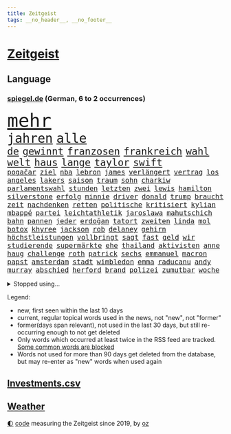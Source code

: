 ```yaml
---
title: Zeitgeist
tags: __no_header__, __no_footer__
---
```


# [Zeitgeist](https://oliz.io/zeitgeist/)

## Language

<h3><a href="https://www.spiegel.de" target="_blank">spiegel.de</a> (German, 6 to 2 occurrences)</h3>
<p style="font-family:monospace">
<span style="font-size:32pt"><a href="news_links.html#mehr" class="current">mehr</a></span>
<br>
<span style="font-size:22pt"><a href="news_links.html#jahren" class="current">jahren</a></span>
<span style="font-size:22pt"><a href="news_links.html#alle" class="current">alle</a></span>
<br>
<span style="font-size:17pt"><a href="news_links.html#de" class="current">de</a></span>
<span style="font-size:17pt"><a href="news_links.html#gewinnt" class="current">gewinnt</a></span>
<span style="font-size:17pt"><a href="news_links.html#franzosen" class="current">franzosen</a></span>
<span style="font-size:17pt"><a href="news_links.html#frankreich" class="current">frankreich</a></span>
<span style="font-size:17pt"><a href="news_links.html#wahl" class="current">wahl</a></span>
<span style="font-size:17pt"><a href="news_links.html#welt" class="current">welt</a></span>
<span style="font-size:17pt"><a href="news_links.html#haus" class="current">haus</a></span>
<span style="font-size:17pt"><a href="news_links.html#lange" class="current">lange</a></span>
<span style="font-size:17pt"><a href="news_links.html#taylor" class="current">taylor</a></span>
<span style="font-size:17pt"><a href="news_links.html#swift" class="current">swift</a></span>
<br>
<span style="font-size:12pt"><a href="news_links.html#pogačar" class="current">pogačar</a></span>
<span style="font-size:12pt"><a href="news_links.html#ziel" class="current">ziel</a></span>
<span style="font-size:12pt"><a href="news_links.html#nba" class="current">nba</a></span>
<span style="font-size:12pt"><a href="news_links.html#lebron" class="current">lebron</a></span>
<span style="font-size:12pt"><a href="news_links.html#james" class="current">james</a></span>
<span style="font-size:12pt"><a href="news_links.html#verlängert" class="current">verlängert</a></span>
<span style="font-size:12pt"><a href="news_links.html#vertrag" class="current">vertrag</a></span>
<span style="font-size:12pt"><a href="news_links.html#los" class="current">los</a></span>
<span style="font-size:12pt"><a href="news_links.html#angeles" class="current">angeles</a></span>
<span style="font-size:12pt"><a href="news_links.html#lakers" class="current">lakers</a></span>
<span style="font-size:12pt"><a href="news_links.html#saison" class="current">saison</a></span>
<span style="font-size:12pt"><a href="news_links.html#traum" class="current">traum</a></span>
<span style="font-size:12pt"><a href="news_links.html#sohn" class="current">sohn</a></span>
<span style="font-size:12pt"><a href="news_links.html#charkiw" class="current">charkiw</a></span>
<span style="font-size:12pt"><a href="news_links.html#parlamentswahl" class="current">parlamentswahl</a></span>
<span style="font-size:12pt"><a href="news_links.html#stunden" class="current">stunden</a></span>
<span style="font-size:12pt"><a href="news_links.html#letzten" class="current">letzten</a></span>
<span style="font-size:12pt"><a href="news_links.html#zwei" class="current">zwei</a></span>
<span style="font-size:12pt"><a href="news_links.html#lewis" class="current">lewis</a></span>
<span style="font-size:12pt"><a href="news_links.html#hamilton" class="current">hamilton</a></span>
<span style="font-size:12pt"><a href="news_links.html#silverstone" class="new">silverstone</a></span>
<span style="font-size:12pt"><a href="news_links.html#erfolg" class="current">erfolg</a></span>
<span style="font-size:12pt"><a href="news_links.html#minnie" class="new">minnie</a></span>
<span style="font-size:12pt"><a href="news_links.html#driver" class="new">driver</a></span>
<span style="font-size:12pt"><a href="news_links.html#donald" class="current">donald</a></span>
<span style="font-size:12pt"><a href="news_links.html#trump" class="current">trump</a></span>
<span style="font-size:12pt"><a href="news_links.html#braucht" class="current">braucht</a></span>
<span style="font-size:12pt"><a href="news_links.html#zeit" class="current">zeit</a></span>
<span style="font-size:12pt"><a href="news_links.html#nachdenken" class="current">nachdenken</a></span>
<span style="font-size:12pt"><a href="news_links.html#retten" class="current">retten</a></span>
<span style="font-size:12pt"><a href="news_links.html#politische" class="current">politische</a></span>
<span style="font-size:12pt"><a href="news_links.html#kritisiert" class="current">kritisiert</a></span>
<span style="font-size:12pt"><a href="news_links.html#kylian" class="current">kylian</a></span>
<span style="font-size:12pt"><a href="news_links.html#mbappé" class="current">mbappé</a></span>
<span style="font-size:12pt"><a href="news_links.html#partei" class="current">partei</a></span>
<span style="font-size:12pt"><a href="news_links.html#leichtathletik" class="current">leichtathletik</a></span>
<span style="font-size:12pt"><a href="news_links.html#jaroslawa" class="new">jaroslawa</a></span>
<span style="font-size:12pt"><a href="news_links.html#mahutschich" class="new">mahutschich</a></span>
<span style="font-size:12pt"><a href="news_links.html#bahn" class="current">bahn</a></span>
<span style="font-size:12pt"><a href="news_links.html#pannen" class="current">pannen</a></span>
<span style="font-size:12pt"><a href="news_links.html#jeder" class="current">jeder</a></span>
<span style="font-size:12pt"><a href="news_links.html#erdoğan" class="current">erdoğan</a></span>
<span style="font-size:12pt"><a href="news_links.html#tatort" class="current">tatort</a></span>
<span style="font-size:12pt"><a href="news_links.html#zweiten" class="current">zweiten</a></span>
<span style="font-size:12pt"><a href="news_links.html#linda" class="new">linda</a></span>
<span style="font-size:12pt"><a href="news_links.html#mol" class="new">mol</a></span>
<span style="font-size:12pt"><a href="news_links.html#botox" class="new">botox</a></span>
<span style="font-size:12pt"><a href="news_links.html#khyree" class="new">khyree</a></span>
<span style="font-size:12pt"><a href="news_links.html#jackson" class="current">jackson</a></span>
<span style="font-size:12pt"><a href="news_links.html#rob" class="new">rob</a></span>
<span style="font-size:12pt"><a href="news_links.html#delaney" class="new">delaney</a></span>
<span style="font-size:12pt"><a href="news_links.html#gehirn" class="current">gehirn</a></span>
<span style="font-size:12pt"><a href="news_links.html#höchstleistungen" class="new">höchstleistungen</a></span>
<span style="font-size:12pt"><a href="news_links.html#vollbringt" class="new">vollbringt</a></span>
<span style="font-size:12pt"><a href="news_links.html#sagt" class="current">sagt</a></span>
<span style="font-size:12pt"><a href="news_links.html#fast" class="current">fast</a></span>
<span style="font-size:12pt"><a href="news_links.html#geld" class="current">geld</a></span>
<span style="font-size:12pt"><a href="news_links.html#wir" class="current">wir</a></span>
<span style="font-size:12pt"><a href="news_links.html#studierende" class="current">studierende</a></span>
<span style="font-size:12pt"><a href="news_links.html#supermärkte" class="current">supermärkte</a></span>
<span style="font-size:12pt"><a href="news_links.html#ehe" class="current">ehe</a></span>
<span style="font-size:12pt"><a href="news_links.html#thailand" class="current">thailand</a></span>
<span style="font-size:12pt"><a href="news_links.html#aktivisten" class="current">aktivisten</a></span>
<span style="font-size:12pt"><a href="news_links.html#anne" class="current">anne</a></span>
<span style="font-size:12pt"><a href="news_links.html#haug" class="new">haug</a></span>
<span style="font-size:12pt"><a href="news_links.html#challenge" class="current">challenge</a></span>
<span style="font-size:12pt"><a href="news_links.html#roth" class="current">roth</a></span>
<span style="font-size:12pt"><a href="news_links.html#patrick" class="current">patrick</a></span>
<span style="font-size:12pt"><a href="news_links.html#sechs" class="current">sechs</a></span>
<span style="font-size:12pt"><a href="news_links.html#emmanuel" class="current">emmanuel</a></span>
<span style="font-size:12pt"><a href="news_links.html#macron" class="current">macron</a></span>
<span style="font-size:12pt"><a href="news_links.html#papst" class="current">papst</a></span>
<span style="font-size:12pt"><a href="news_links.html#amsterdam" class="current">amsterdam</a></span>
<span style="font-size:12pt"><a href="news_links.html#stadt" class="current">stadt</a></span>
<span style="font-size:12pt"><a href="news_links.html#wimbledon" class="current">wimbledon</a></span>
<span style="font-size:12pt"><a href="news_links.html#emma" class="current">emma</a></span>
<span style="font-size:12pt"><a href="news_links.html#raducanu" class="new">raducanu</a></span>
<span style="font-size:12pt"><a href="news_links.html#andy" class="current">andy</a></span>
<span style="font-size:12pt"><a href="news_links.html#murray" class="new">murray</a></span>
<span style="font-size:12pt"><a href="news_links.html#abschied" class="current">abschied</a></span>
<span style="font-size:12pt"><a href="news_links.html#herford" class="current">herford</a></span>
<span style="font-size:12pt"><a href="news_links.html#brand" class="current">brand</a></span>
<span style="font-size:12pt"><a href="news_links.html#polizei" class="current">polizei</a></span>
<span style="font-size:12pt"><a href="news_links.html#zumutbar" class="new">zumutbar</a></span>
<span style="font-size:12pt"><a href="news_links.html#woche" class="current">woche</a></span>
</p>
<details>
<summary>Stopped using...</summary>
<p class="former" style="font-size:12pt">
anwohner(1355) alarm(1354) terroristen(1354) hsv(1353) karl(1353) lauterbach(1353) bekam(1352) chelsea(1352) gesundheitsminister(1352) mario(1352) ungewöhnlich(1352) vfl(1352) bedeuten(1351) bewerber(1351) bieten(1351) bisherige(1351) bundespräsident(1351) helfer(1351) ließen(1351) steinmeier(1351) angebliche(1350) ankündigung(1350) gebaut(1350) leverkusen(1350) maria(1350) protestiert(1350) twitter(1350) van(1350) augsburg(1349) dauerhaft(1349) gas(1349) mitunter(1349) weshalb(1349) erlassen(1348) facebook(1348) fließt(1348) senken(1348) stattfinden(1348) 2018(1347) aussicht(1347) eintracht(1347) enorm(1347) eskalation(1347) fußballbundesliga(1347) gehalt(1347) rückschlag(1347) sv(1347) betrug(1346) gesamte(1346) informationen(1346) mengen(1346) nominiert(1346) verlust(1346) zivilisten(1346) amerika(1345) außenminister(1345) bewährungsstrafe(1345) europäer(1345) fischer(1345) gestoßen(1345) unterricht(1345) verschiebt(1345) fielen(1344) for(1344) geschickt(1344) jury(1344) lastwagen(1344) netzwerk(1344) niveau(1344) welle(1344) weltweiten(1344) büros(1343) feierte(1343) jahrzehntelang(1343) lebte(1343) nord(1343) priester(1343) radikale(1342) united(1342) lager(1341) babys(1340) bremer(1340) bsc(1340) ermittlern(1340) hertha(1340) preisen(1340) schüssen(1340) 10000(1339) sinn(1339) förderung(1338) gebrochen(1338) strecke(1338) offensive(1337) warschau(1337) gefangene(1335) frankwalter(1334) gemeinsame(1334) schaffte(1334) eigentümer(1333) hubertus(1333) königin(1333) einschränkungen(1332) globale(1332) deals(1330) einsetzen(1330) sendung(1330) stelle(1330) eingeleitet(1329) umgeht(1329) reduzieren(1328) drogen(1325) skeptisch(1324) vorgänger(1324) februar(1322) beweise(1321) ämter(1320) klimaziele(1319) stress(1318) wem(1318) größere(1317) produziert(1315) retter(1315) sportler(1312) günther(1306) einblicke(1303) überfall(1301) liberalen(1299) erhebliche(1296) heizen(1296) offener(1291) aktionen(1287) mängel(1285) berichtete(1257) westliche(1241) hochschulen(1195) politikern(1180) investor(1179) verlag(1163) westlichen(1158) interessen(1151) finanziert(1146) gestanden(1133) drohende(1110) jahresende(1104) fachkräftemangel(1100) novak(1097) lebensmitteln(1091) arte(1090) rereportage(1090) arme(1084) zwingen(1078) ohnehin(1076) autoren(1072) erscheint(1055) fluten(1054) kuriose(1048) erkrankte(1040) 700(1037) stehlen(1026) gehälter(1013) tiger(1003) ice(984) energiekrise(981) fachkräfte(981) einschätzungen(980) rauswurf(979) magazin(971) lieferungen(959) coaching(942) ärztin(924) kriegs(918) marieagnes(911) symbol(908) zerstörung(903) beschäftigen(889) gerichte(887) entführung(883) fake(868) fehlverhalten(867) unmittelbar(836) erneuerbare(835) angriffskrieg(823) kasse(818) bewusst(817) 48(801) handys(794) großmutter(789) recherchen(773) ehrt(764) mordfall(763) zunahme(761) 1200(758) kai(758) chinesischer(756) bedarf(748) ausbauen(747) jimmy(739) thüringens(725) plädieren(722) jemals(721) demenz(717) entfernen(711) subventionen(691) führten(684) entkommen(671) grab(671) herunter(670) begrenzen(668) überreste(658) ersetzt(648) stemmen(638) vaters(636) eingeschaltet(635) spaltet(620) asyl(618) razzien(617) future(616) verurteilten(608) manipuliert(607) general(597) fängt(593) beantragen(592) ausgemacht(587) äußerung(587) ulm(585) verbrenner(570) djokovic(569) angriffs(565) gedroht(564) colorado(562) haftbefehl(561) regierende(556) jerusalem(551) wiener(547) ähnliche(542) pedro(539) aggressiv(534) aussieht(530) muslime(529) zufällig(529) ansicht(526) mythos(522) zwingt(518) übungen(517) ricarda(515) 52(514) islamistischen(512) getragen(511) junta(510) technologie(510) vorstandschef(507) ausgerufen(505) heran(500) juristischen(500) schleswigholsteins(499) kläger(497) generäle(496) stein(494) ministerpräsidenten(489) dfbpokal(487) wegner(485) ausschluss(483) instituts(482) rostock(482) uhren(480) spiegelrecherchen(479) entschlossen(476) niger(476) anlagen(472) tragischen(469) norditalien(467) gewartet(465) handelte(463) björn(459) höcke(459) protestaktion(456) denkmal(454) errichten(447) wrack(441) veränderungen(439) gewalttaten(433) oberbayern(433) absolute(432) schottischen(431) durchgesetzt(429) stuft(428) klares(423) zeitung(423) 2010(420) grundlage(415) rotenburg(411) serien(409) evakuierung(407) kredite(399) gelände(391) lebensgefährlich(391) raisi(391) wirtschaftlich(384) henry(382) mobilität(382) gegners(379) sächsischen(376) wuchs(376) bundesagentur(370) wümme(370) leichte(369) marschflugkörper(368) philosoph(362) vertreten(362) queere(354) awards(352) flieger(347) dfbfrauen(346) zutaten(346) saßen(341) arbeitslosen(340) höheren(337) palästinensische(334) journalistin(333) sicheren(333) spdchef(333) realistisch(332) zeitgleich(330) sicherheitsmaßnahmen(329) gegeneinander(328) designer(325) forschern(325) mittelalter(323) fahrzeugen(322) folter(319) nationalspielerinnen(319) anlage(317) teilzeit(316) entstand(315) erwischte(313) kohleausstieg(312) rasche(312) beschwört(310) notwendig(308) betrachten(306) völkermord(305) posts(304) anzeige(302) flüsse(302) schach(300) goldenen(298) mehrwertsteuer(296) models(296) unterkunft(294) usamerikanerin(292) probiert(291) schwachen(291) kontrollverlust(290) bayer(287) verunglückte(287) nachteile(286) kassel(284) jugendstrafe(283) hymne(282) rki(281) entdeckten(280) anläuft(275) streaminganbietern(275) verheerende(275) schlicht(268) zugverkehr(268) oppositionspolitiker(267) gemüse(266) kritikerin(265) spektakuläre(265) demokratischen(264) königshaus(263) palästina(263) schwäbischen(263) lokführer(261) strafgerichtshof(261) eindämmen(260) reifen(258) vierjährige(258) veröffentlichung(255) gerichtshofs(254) gravierenden(254) 2035(252) demos(252) olympiaqualifikation(252) pflegte(252) bist(251) flüchtlingsunterkunft(251) handball(251) götze(250) haftbefehle(250) rennstall(247) taucht(246) mittwochmorgen(245) pflegeheim(245) angegangen(244) gitarre(243) ratschläge(242) first(241) stadtzentrum(240) glückwünsche(239) 37jähriger(238) wagt(238) damaskus(237) bundes(236) propalästinensischen(233) vertrieben(233) uneins(232) geräumt(231) kilometern(231) prestigeprojekt(230) sommerspiele(230) raab(229) israelhamaskrieg(228) neonazis(228) signa(228) tennisprofi(228) universitäten(225) eingeweiht(221) anerkennen(220) mitgestalten(220) häftlinge(219) eminem(218) nordrheinwestfälischen(217) ernsthafte(215) königreich(215) spendet(214) unikliniken(214) räumung(212) weltraumteleskop(211) gedenkfeier(210) auskunft(209) plane(207) fortuna(206) ehepaar(205) reichweite(205) geheimnisse(204) passierte(204) kalten(202) bauer(200) nass(200) brisante(199) elite(199) motive(199) demnächst(193) großstädten(193) taugt(192) bot(191) sharon(191) stärkt(191) fußballklub(190) damaligen(188) forderten(188) galeria(188) tennislegende(187) anhebung(185) kaufhof(185) schulz(185) trauen(185) vorstellungen(185) islamistischer(184) kardashian(184) odessa(184) playoffs(184) spruch(183) versicherung(183) präsent(182) verteidigern(182) aufgebaut(181) bestem(181) alkoholkonsum(180) belegschaft(180) afdabgeordneten(179) agentur(179) arbeitgebern(179) teppich(179) agnes(178) 68(177) dorthin(177) ergab(177) ausgenutzt(176) billie(176) giftige(176) pilze(175) timo(175) astronauten(174) hannah(174) vorsitz(174) lebendig(172) pottwal(172) whistleblower(172) bunker(171) schimpft(171) meeresspiegel(170) konsumenten(169) temu(169) baumarkt(167) carl(167) hausbesitzer(167) nvidia(167) abwasser(165) alfred(165) fünftel(165) provokation(164) sonde(164) tabak(163) geldstrafen(162) ordentlich(162) schwäbisch(162) verpflichten(162) wärmepumpen(162) artillerie(161) mögen(161) verbraucherzentralen(160) einführen(158) ardserie(157) cotrainer(157) duolingo(157) schwerverletzten(157) 53jähriger(156) badenwürttembergischen(156) ergeht(155) gesundheitszustand(155) onlineplattform(155) zeitzeugen(155) brennende(154) flugzeugs(154) günstigeren(154) rückwirkend(154) voice(154) houston(153) erfolgreichen(151) bienen(150) wofür(150) vereinnahmung(149) zuwendungen(149) justizministerium(148) motivierten(148) neuerdings(148) triebwerk(148) weiblicher(148) humboldtuniversität(147) katz(147) einigem(146) exmann(146) luftschlägen(146) matteo(146) bauernhof(145) siebzigerjahren(144) zwecke(143) anhörung(142) visionen(142) diabetes(141) handballer(140) parallelwelt(140) geantwortet(138) liebesleben(138) bundesrechnungshof(137) expertenrat(137) hagen(136) eberl(135) grenzschutz(135) hab(135) teilnehmende(135) montagmorgen(134) nackte(134) vergibt(134) ausüben(133) bundesgesundheitsminister(133) mitnehmen(133) spionageverdacht(133) angeworben(132) marie(132) hohem(131) territorium(131) manipulation(130) riegel(130) zerrissen(130) kontroversen(129) missbrauchte(129) vizepräsidentin(129) altkanzlerin(128) energieversorgung(128) gewagt(128) negativ(128) sacha(128) schmallippig(128) drogenkartelle(127) gitarrist(127) fußgängerzone(126) manfred(126) schwein(125) studiert(125) versammelten(124) ellen(123) gefälschter(123) hing(123) teilten(123) hernández(122) kehl(122) lebenslang(122) ruinen(122) treibhausgasemissionen(121) 74(120) europäischem(120) gemeinsamer(120) abziehen(118) innerlich(118) knochen(118) mitarbeiterin(117) sinkenden(117) verbraucherschutz(117) blau(116) jva(116) chinesisches(115) olympiateilnahme(115) vermittler(115) 58(114) bestellen(114) jahrestag(114) marsch(114) oberdorf(113) everest(112) geheimdiensten(112) kremlherrscher(112) mount(112) north(112) datenschützer(111) feiertag(111) sperrzone(111) entweder(110) raffinierten(110) schmiss(110) östlichen(110) formulierung(109) rücksichtslos(109) architektur(108) bewerben(108) erwirken(108) oberhausen(108) pferde(108) katy(107) kimmel(107) mexikaner(107) unschlagbar(107) einsetzt(106) europe(106) hochstapler(106) schweigegeldprozess(106) chiphersteller(105) fußgänger(105) fälschlicherweise(105) ussenator(104) grünenchefin(103) nebraska(103) übertrieben(103) abrüstung(102) höchstem(102) kreativ(102) zendaya(102) dmitrij(101) schlechtere(101) zweitligisten(101) countrycharts(100) kommunizieren(100) fehlern(99) französisches(99) unerwünscht(99) abwesenheit(98) berühmtes(98) kids(98) kürze(98) offenhalten(98) irrtümlich(97) trinkwasser(97) verdammt(97) arschloch(96) bereitstellen(96) ruth(96) titelgewinn(96) atmen(95) barry(95) munitionsmangel(95) unmenschlichen(95) verschärfte(95) asiens(94) boxen(94) seniorenheim(94) smartwatches(94) verzückt(94) cybersicherheit(93) fing(93) fünftes(93) küken(92) mietvertrag(92) morddrohungen(92) obergrenze(92) zurückbringen(92) anfällig(91) aufgearbeitet(91) bodo(91) eurofighter(91) modeikone(91) andrang(90) atmung(90) cat(90) fastfoodkette(90) geschlossenes(90) glasgow(90) koch(90) lenkte(90) skandale(90) thüringische(90) zuhören(90) dekret(89) inhalten(89) jünger(89) landeskriminalamt(89) präsenz(89) südlich(89) werdende(89) zusammenraufen(89) äußeren(89) akademische(88) techmilliardär(88) bankrotterklärung(87) chlamydien(87) gates(87) geschlechtskrankheiten(87) glamour(87) kates(87) klassenerhalt(87) malen(87) tierarten(87) tripper(87) westdeutschland(87) anbot(86) messen(86) rekonstruieren(86) sabrina(86) aktie(85) einflussnahme(85) notenbanken(85) tyson(85) bergsteigen(84) beschimpfen(84) dreamliner(84) hyalomma(84) laufende(84) schätzungen(84) softdrinks(84) suhl(84) triumphales(84) verbands(84) wohngebäuden(84) beschwerde(83) temporären(83) zurückgezogen(83) überdurchschnittlich(83) 2029(82) amnestiegesetz(82) pfingsten(82) zelt(82) brühl(81) populismus(81) räumte(81) zunge(81) bronzezeit(80) erhitzt(80) flaschenwürfe(80) augenhöhe(79) ausdruck(79) datenleck(79) infos(79) katastrophenfall(79) papuaneuguinea(79) tragischer(79) zugesichert(79) zähneputzen(79) abwahl(78) ergreift(78) lasse(78) missbrauchen(78) umbruch(78) wiesen(78) zurückschicken(78) bafin(77) carmen(77) cohen(77) klosterhalfen(77) konstanze(77) seeadler(77) milliardenauftrag(76) parteikollegin(76) scheinwahl(76) spende(76) thyssenkrupp(76) übergriffen(76) angehören(75) batterien(75) billionen(75) infekt(75) irren(75) kafka(75) kretschmann(75) massenprotesten(75) sicherheitslücke(75) triest(75) unscheinbare(75) worklifebalance(75) abrücken(74) bange(74) insulaner(74) neuigkeiten(74) skulpturen(74) berichteten(73) exuspräsidenten(73) doro(72) mecklenburg(72) migrationsabkommen(72) schwenken(72) stephanie(72) unvermindert(72) urheber(72) verschleppten(72) zeichnete(72) einbruch(71) eleganz(71) instanz(71) jahrtausends(71) nachhaltiger(71) psychologischen(71) sanierungsplan(71) stresst(71) würfel(71) baron(70) bekannter(70) einschalten(70) landesamt(70) meteorologen(70) netzwerke(70) regierungsberater(70) slowakischen(70) wahlkampfspenden(70) wolke(70) aufgestellte(69) deinem(69) dessau(69) königlichen(69) naher(69) schweine(69) spitznamen(69) aleppo(68) bauarbeiter(68) flake(68) schnelleren(68) weltbekannt(68) gesammelt(67) kaugummi(67) neonazi(67) opferrolle(67) schlichtung(67) schweigegeldzahlungen(67) tierreich(67) automarke(66) coronaprotokolle(66) holz(66) sozialer(66) söders(66) darlegen(65) mosel(65) rasches(65) schriftstellers(65) vorfreude(65) familienausflug(64) halmich(64) regina(64) straßenbahn(64) cowboy(63) gesundheitsproblemen(63) günzburg(63) profifußballer(63) schmierereien(63) zahlreicher(63) zehntausend(63) ärmste(63) krawallmacher(62) l'amour(62) luxusuhren(62) philip(62) rekrutieren(62) revolutionswächter(62) sevilla(62) toren(62) agentin(61) dj(61) eilish(61) markenrechte(61) alsu(60) anstoßen(60) identifizieren(60) instagrambeitrag(60) kurmasheva(60) pérez(60) showkampf(60) usrussischer(60) ausgeweitet(59) bürgermeisterin(59) neigt(59) nützt(59) rotterdam(59) sticht(59) tschetschene(59) zivilgesellschaft(59) ausfall(58) bejubelt(58) dreiste(58) alkoholverbot(57) beeindruckt(57) befindlichkeiten(57) kriminalstatistik(57) memoiren(57) randaliert(57) serienmörder(57) wirtschaftspolitik(57) gräber(56) kannten(56) kapazität(56) mossadchef(56) prominenz(56) saparole(56) versklavt(56) wittert(56) gefangenenlager(55) niedergang(55) championsleaguesieger(54) opdenhövel(54) prosieben(54) wahlkampfauftritt(54) bridgerton(53) düsseldorfer(53) repariert(53) 63jährige(52) bundesinstitut(52) ehemaliges(52) flüchtling(52) geldbuße(52) vorfahrt(52) atomenergiebehörde(51) komparsen(51) kürzer(51) messerangreifer(51) nachnamen(51) terrain(51) bergab(50) palästinas(50) wänden(50) diw(49) immobilie(49) rekordwert(49) römische(49) saisonleistung(49) unanständig(49) adeln(48) angeschlossen(48) crystal(48) einwirken(48) gesteckt(48) irakli(48) kobachidse(48) midnight(48) naiv(48) schwangere(48) verwarnt(48) 787(47) georgiens(47) goldbarren(47) tschechischen(47) vorgeht(47) wittmann(47) amtsgericht(46) champion(46) jobcenter(46) musikfestival(46) personalräte(46) sammelten(46) schwiegermutter(46) sexistischer(46) beschleunigen(45) errichtete(45) flutkatastrophe(45) rechthaber(45) stationierung(45) statussymbol(45) town(45) empfing(44) feuern(44) möwen(44) schweigegeldprozesses(44) sportchef(44) wände(44) aktentasche(43) basketballstar(43) hill(43) hochtouren(43) räume(43) volksfesten(43) festnehmen(42) idylle(42) inder(42) lennon(42) tiefgreifende(42) burg(41) einnehmen(41) footballprofi(41) indigene(41) ritt(41) volkswagenkonzern(41) getränk(40) musikalisches(40) sánchez(40) touristenzahl(40) aussagt(39) erregte(39) fußballstadion(39) geschworene(39) insolvenzverfahren(39) krisenzeit(39) lagune(39) moral(39) risikobewertung(39) robinson(39) abzug(38) bloßen(38) dakota(38) durchkämmt(38) funkstille(38) katalanen(38) korn(38) kugeln(38) maske(38) nachbesserung(38) wahlkampfauftakt(38) anc(37) militärparade(37) nachbarort(37) altersunterschieds(36) eintreffen(36) genesung(36) gewünschten(36) hellt(36) afdspitzenkandidat(35) badenbaden(35) bundeskabinett(35) ego(35) feier(35) finanzieller(35) hitzige(35) orange(35) zurückhält(35) beirut(34) dauereinsatz(34) magischen(34) tiktokstar(34) versunkene(34) yorks(34) überschwemmte(34) delikt(33) drakonischen(33) erreichten(33) freiheiten(33) hubble(33) křetínský(33) lieferketten(33) ruhig(33) rückspiel(33) sponsoring(33) stadtwerke(33) stahlgeschäft(33) umzug(33) bergpanorama(32) berüchtigten(32) boeingkrise(32) cyberangriff(32) fuji(32) fujikawaguchiko(32) japanisches(32) madrids(32) nutzten(32) pionier(32) sichtschutz(32) türsteher(32) anpalagan(31) asche(31) championsleaguefinale(31) plastikflaschen(31) regionalliga(31) vollgelaufene(31) zehnjährige(31) drittgrößten(30) eliteuni(30) laute(30) memmingen(30) msv(30) pegel(30) reul(30) vollzug(30) überraschungen(30) fahndete(29) jahreswechsel(29) kluft(29) kriegsgerät(29) rekrutierung(29) riskanter(29) schwärmte(29) verteuert(29) vielzahl(29) weltkriegs(29) agieren(28) amateurarchäologen(28) karlheinz(28) outfit(28) schilling(28) trainerjob(28) überschwemmt(28) behandeln(27) bundesligalizenz(27) derartiger(27) evolution(27) gelieferte(27) genauen(27) handele(27) marschieren(27) nachgeholfen(27) schlaganfall(27) who’s(27) zahlungsunfähig(27) zähne(27) derselben(26) fortschritten(26) propalästinensischer(26) umgesiedelt(26) bangladesch(25) bewusster(25) buhlt(25) erwin(25) leugnen(25) raumkapsel(25) 155(24) anschlagspläne(24) badenwürttembergs(24) berüchtigter(24) hackern(24) helgoland(24) kenianischen(24) leeds(24) lernerfolg(24) reals(24) anführen(23) gewaltigen(23) grauzone(23) heinz(23) hinterfragen(23) rasmus(23) reflexion(23) rekordhöhe(23) dpa(22) eingestanden(22) sees(22) ehrgeiz(21) einsteigen(21) kampfzone(21) kriegstüchtigkeit(21) regnen(21) rummenigge(21) warteten(21) änderten(21) angespannte(20) anspannung(20) genehmigungen(20) kompliziertesten(20) offenes(20) polizeibekannt(20) braune(19) chefredakteur(19) flick(19) hansi(19) kommunalpolitiker(19) lugner(19) nordseekrabben(19) ballermann(18) cheftrainer(18) end(18) entsprechend(18) ersatzteile(18) flutschäden(18) messerstecher(18) romanvorlage(18) verzeichnen(18) vizepremier(18) weltberühmt(18) widerstandslos(18) zugezogen(18) angeblichem(17) apotheken(17) befragen(17) butker(17) dauerregen(17) heimturnier(17) hummus(17) klinikatlas(17) pegelstände(17) platzte(17) sexistische(17) animiert(16) ausnahmeläuferin(16) autismus(16) chris(16) finanzierte(16) hinlegen(16) hochwassergebiet(16) kriminelles(16) relegation(16) rentenpolitik(16) satelliteninternet(16) staatsgebiet(16) starlink(16) supertalent(16) these(16) hochwasserlage(15) schiebt(15) scholz'(15) streitthema(15) verschleierung(15) euaußengrenzen(14) flutgebieten(14) geschehnissen(14) kompany(14) schietwetter(14) adipositas(13) bürgerschaft(13) drogensucht(13) ed(13) geert(13) ländlichen(13) markierte(13) nrwinnenminister(13) regierungspartei(13) bell(12) besiegte(12) christiane(12) finanzbeamtin(12) hochsicherheitsgefängnis(12) konkurrieren(12) anspielung(11) ausgrenzen(11) feinde(11) marcello(11) schutzlos(11) selbstkritisch(11) standhaftigkeit(11) steel(11) unkompliziert(11) unvermeidlich(11) verrückten(11)
</p>
</details>
<p>Legend:
<ul>
<li><span class="new">new</span>, first seen within the last 10 days</li>
<li><span class="current">current</span>, regular topical words used in the news, not "new", not "former"</li>
<li><span class="former">former(days span relevant)</span>, not used in the last 30 days, but still re-occurring enough to not get deleted</li>
<li>Only words which occurred at least twice in the RSS feed are tracked. <a href="language/filters.py">Some common words are blocked</a></li>
<li>Words not used for more than 90 days get deleted from the database, but may re-enter as "new" words when used again</li>
</ul>
</p>

## [Investments](investments.html)[.csv](investments.csv)

## [Weather](weather.html)

<footer>
<a href="javascript:toggleTheme()" class="nav">🌓</a>
<a href="https://github.com/ooz/zeitgeist">code</a> measuring the Zeitgeist since 2019, by <a href="https://oliz.io">oz</a>
</footer>
